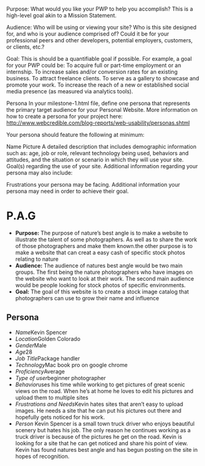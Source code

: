 Purpose: What would you like your PWP to help you accomplish? 
This is a high-level goal akin to a Mission Statement.

Audience: Who will be using or viewing your site?
 Who is this site designed for, and who is your audience
  comprised of? Could it be for your professional peers
   and other developers, potential employers, customers,
    or clients, etc.?
    
Goal: This is should be a quantifiable goal if possible.
 For example, a goal for your PWP could be:
    To acquire full or part-time employment or an internship.
    To increase sales and/or conversion rates for an existing business.
    To attract freelance clients.
    To serve as a gallery to showcase and promote your work.
    To increase the reach of a new or established social media
     presence (as measured via analytics tools).
     
     
Persona
In your milestone-1.html file, define one persona that represents the
 primary target audience for your Personal Website. More information
  on how to create a persona for your project here:
   http://www.webcredible.com/blog-reports/web-usability/personas.shtml

Your persona should feature the following at minimum:

Name
Picture
A detailed description that includes demographic 
information such as: age, job or role, relevant technology being used,
 behaviors and attitudes, and the situation or scenario in which they will use your site.
Goal(s) regarding the use of your site.
Additional information regarding your persona may also include:

Frustrations your persona may be facing.
Additional information your persona may need in order to achieve their goal.
 <h1>P.A.G</h1>
    <ul>
        <li><strong>Purpose:</strong> The purpose of nature’s best angle is to make
            a website to illustrate the talent of some photographers. As well as to share the
            work of those photographers and make them known.the other purpose is to make a
            website that can creat a easy cash of specific stock photos relating to nature</li>
        <li><strong>Audience:</strong> The audience of natures best angle would be two
            main groups. The first being the nature photographers who have images on the website
            who want to look at their work. The second main audience would be people looking for
            stock photos of specific environments.</li>
        <li><strong>Goal:</strong> The goal of this website is to create a stock image
            catalog that photographers can use to grow their name and influence</li>
    </ul>
    <h2><strong>Persona</strong></h2>
    <ul>
        <li><em>Name</em>Kevin Spencer</li>
        <li><em>Location</em>Golden Colorado</li>
        <li><em>Gender</em>Male</li>
        <li><em>Age</em>28</li>
        <li><em>Job Title</em>Package handler</li>
        <li><em>Technology</em>Mac book pro on google chrome</li>
        <li><em>Proficiency</em>Average</li>
        <li><em>Type of user</em>beginner photographer</li>
        <li><em>Behavior</em>uses his time while working to get pictures of great scenic
            views on the road. When he’s at home he loves to edit his pictures and upload
            them to multiple sites</li>
        <li><em>Frustrations and Needs</em>Kevin hates sites that aren’t easy to upload
            images. He needs a site that he can put his pictures out there and hopefully
            gets noticed for his work.</li>
        <li><em>Person</em> Kevin Spencer is a small town truck driver who enjoys beautiful
            scenery but hates his job. The only reason he continues working as a truck driver
            is because of the pictures he get on the road. Kevin is looking for a site that
            he can get noticed and share his point of view. Kevin has found natures best
            angle and has begun posting on the site in hopes of recognition.</li>
    </ul>